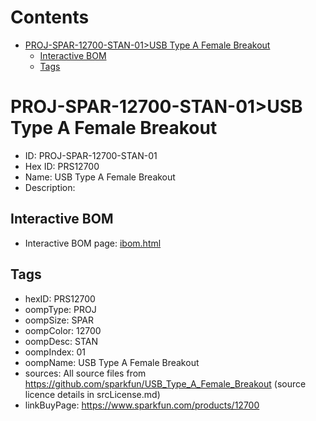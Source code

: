 



Contents
========

* [PROJ-SPAR-12700-STAN-01>USB Type A Female Breakout](#proj-spar-12700-stan-01usb-type-a-female-breakout)
	* [Interactive BOM](#interactive-bom)
	* [Tags](#tags)

# PROJ-SPAR-12700-STAN-01>USB Type A Female Breakout

- ID: PROJ-SPAR-12700-STAN-01
- Hex ID: PRS12700
- Name: USB Type A Female Breakout
- Description: 

## Interactive BOM

- Interactive BOM page: [ibom.html](kicad/bom/ibom.html)

## Tags

- hexID: PRS12700
- oompType: PROJ
- oompSize: SPAR
- oompColor: 12700
- oompDesc: STAN
- oompIndex: 01
- oompName: USB Type A Female Breakout
- sources: All source files from https://github.com/sparkfun/USB_Type_A_Female_Breakout (source licence details in srcLicense.md)
- linkBuyPage: https://www.sparkfun.com/products/12700
